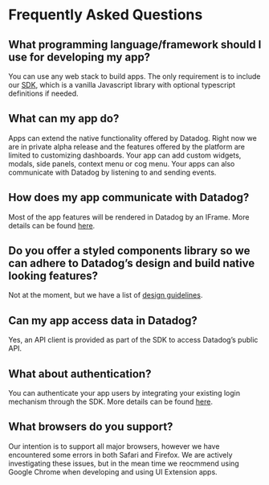 # Frequently Asked Questions

## What programming language/framework should I use for developing my app?

You can use any web stack to build apps. The only requirement is to include our [SDK](https://github.com/DataDog/ui_apps_sdk), which is a vanilla Javascript library with optional typescript definitions if needed.

## What can my app do?
Apps can extend the native functionality offered by Datadog. Right now we are in private alpha release and the features offered by the platform are limited to customizing dashboards. Your app can add custom widgets, modals, side panels, context menu or cog menu. Your apps can also communicate with Datadog by listening to and sending events.

## How does my app communicate with Datadog?
Most of the app features will be rendered in Datadog by an IFrame. More details can be found [here](./programming-model.md).

## Do you offer a styled components library so we can adhere to Datadog’s design and build native looking features?
Not at the moment, but we have a list of [design guidelines](./design-guidelines.md).

## Can my app access data in Datadog?
Yes, an API client is provided as part of the SDK to access Datadog’s public API.

## What about authentication?
You can authenticate your app users by integrating your existing login mechanism through the SDK. More details can be found [here](./programming-model.md#authentication).

## What browsers do you support?
Our intention is to support all major browsers, however we have encountered some errors in both Safari and Firefox. We are actively investigating these issues, but in the mean time we reocmmend using Google Chrome when developing and using UI Extension apps.
